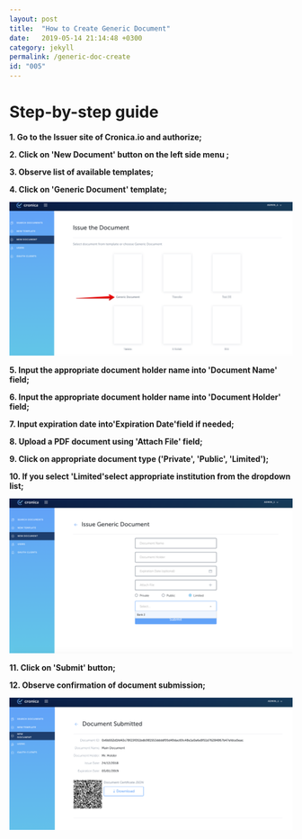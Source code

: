 ```yaml
---
layout: post
title:  "How to Create Generic Document"
date:   2019-05-14 21:14:48 +0300
category: jekyll
permalink: /generic-doc-create
id: "005"
---
```

# Step-by-step guide


**1. Go to the Issuer site of Cronica.io and authorize;**

**2. Click on 'New Document' button on the left side menu ;**

**3. Observe list of available templates;**

**4. Click on 'Generic Document' template;**

![1](img/create_generic_pic01.png)

**5. Input the appropriate document holder name into 'Document Name' field;**

**6. Input the appropriate document holder name into 'Document Holder' field;**

**7. Input expiration date into'Expiration Date'field if needed;**

**8. Upload a PDF document using 'Attach File' field;**

**9. Click on appropriate document type ('Private', 'Public', 'Limited');**

**10. If you select 'Limited'select appropriate institution from the dropdown list;**

![2](img/create_generic_pic02.png)

**11. Click on 'Submit' button;**

**12. Observe confirmation of document submission;**

![3](img/create_generic_pic03.png)
